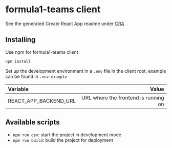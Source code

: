 # formula1-teams client

See the generated Create React App readme under [CRA](./CRA.md)

## Installing

Use npm for formula1-teams client

```console
npm install
```
Set up the development environment in a `.env` file in the client root, example
can be found in `.env.example`

|                         Variable |                                         Value |
|:---------------------------------|----------------------------------------------:|
|            REACT_APP_BACKEND_URL |          URL where the frontend is running on |

## Available scripts

- `npm run dev`: start the project in development mode
- `npm run build`: build the project for deployment

